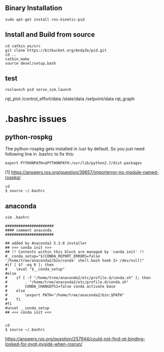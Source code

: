 


## Binary Installation

```
sudo apt-get install ros-kinetic-pid
```



## Install and Build from source

```
cd catkin_ws/src
git clone https://bitbucket.org/AndyZe/pid.git
cd ..
catkin_make
source devel/setup.bash
```


## test



```
roslaunch pid servo_sim.launch
```


rqt_plot /control_effort/data /state/data /setpoint/data
rqt_graph 




# .bashrc issues


## python-rospkg
The python-rospkg gets installed in /usr by default. 
So you just need following line in .bashrc to fix this:

```
export PYTHONPATH=$PYTHONPATH:/usr/lib/python2.7/dist-packages
```

[1] https://answers.ros.org/question/39657/importerror-no-module-named-rospkg/


```
cd
$ source ~/.bashrc
```


## anaconda

```
vim .bashrc

######################
#### comment anaconda
######################

## added by Anaconda2 5.3.0 installer
## >>> conda init >>>
## !! Contents within this block are managed by 'conda init' !!
#__conda_setup="$(CONDA_REPORT_ERRORS=false '/home/tree/anaconda2/bin/conda' shell.bash hook 2> /dev/null)"
#if [ $? -eq 0 ]; then
#    \eval "$__conda_setup"
#else
#    if [ -f "/home/tree/anaconda2/etc/profile.d/conda.sh" ]; then
#        . "/home/tree/anaconda2/etc/profile.d/conda.sh"
#        CONDA_CHANGEPS1=false conda activate base
#    else
#        \export PATH="/home/tree/anaconda2/bin:$PATH"
#    fi
#fi
#unset __conda_setup
## <<< conda init <<<


```


```
cd
$ source ~/.bashrc
```



https://answers.ros.org/question/257944/could-not-find-qt-binding-looked-for-pyqt-pyside-when-rosrun/
